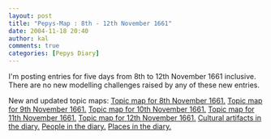 ```yaml
---
layout: post
title: "Pepys-Map : 8th - 12th November 1661"
date: 2004-11-18 20:40
author: kal
comments: true
categories: [Pepys Diary]
---
```

I'm posting entries for five days from 8th to 12th November 1661 inclusive.
There are no new modelling challenges raised by any of these new entries.

<!--more-->
New and updated topic maps:
<a href="http://www.techquila.com/blog/archives/16611108.ltm">Topic map for 8th November 1661.</a>
<a href="http://www.techquila.com/blog/archives/16611109.ltm">Topic map for 9th November 1661.</a>
<a href="http://www.techquila.com/blog/archives/16611110.ltm">Topic map for 10th November 1661.</a>
<a href="http://www.techquila.com/blog/archives/16611111.ltm">Topic map for 11th November 1661.</a>
<a href="http://www.techquila.com/blog/archives/16611112.ltm">Topic map for 12th November 1661.</a>
<a href="http://www.techquila.com/blog/archives/pepys-diary-culture.ltm">Cultural artifacts in the diary.</a>
<a href="http://www.techquila.com/blog/archives/pepys-diary-people.ltm">People in the diary.</a>
<a href="http://www.techquila.com/blog/archives/pepys-diary-places.ltm">Places in the diary.</a>

